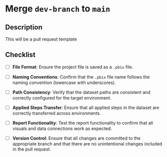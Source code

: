 # Merge `dev-branch` to `main`

## Description
This will be a pull request template

## Checklist
- [ ] **File Format**: Ensure the project file is saved as a `.pbix` file.
- [ ] **Naming Conventions**: Confirm that the `.pbix` file name follows the naming convention (lowercase with underscores).
- [ ] **Path Consistency**: Verify that the dataset paths are consistent and correctly configured for the target environment.
- [ ] **Applied Steps Transfer**: Ensure that all applied steps in the dataset are correctly transferred across environments.
- [ ] **Report Functionality**: Test the report functionality to confirm that all visuals and data connections work as expected.
- [ ] **Version Control**: Ensure that all changes are committed to the appropriate branch and that there are no unintentional changes included in the pull request.

